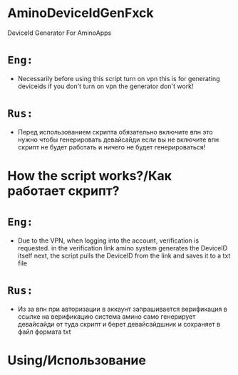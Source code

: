 # AminoDeviceIdGenFxck
DeviceId Generator For AminoApps

# `Eng:`
- Necessarily before using this script turn on vpn this is for generating deviceids if you don't turn on vpn the generator don't work!

# `Rus:`
- Перед использованием скрипта обязательно включите впн это нужно чтобы генерировать девайсайди если вы не включите впн скрипт не будет работать и ничего не будет генерироваться!

# How the script works?/Как работает скрипт?

# `Eng:`
- Due to the VPN, when logging into the account, verification is requested. in the verification link amino system generates the DeviceID itself next, the script pulls the DeviceID from the link and saves it to a txt file

# `Rus:`
- Из за впн при авторизации в аккаунт запрашивается верификация в ссылке на верификацию система амино само генерирует девайсайди от туда скрипт и берет девайсайдшник и сохраняет в файл формата txt

# Using/Использование

